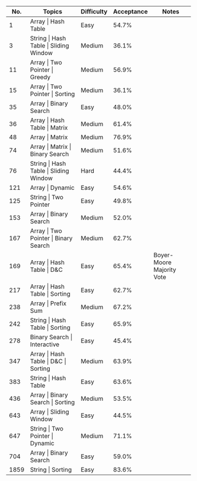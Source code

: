| No.   | Topics                                | Difficulty | Acceptance    | Notes                        |
|-------|---------------------------------------|------------|---------------|-------------------------------
| 1     | Array \| Hash Table                   | Easy       | 54.7%         |                              |
| 3     | String \| Hash Table \| Sliding Window| Medium     | 36.1%         |                              |
| 11    | Array \| Two Pointer \| Greedy        | Medium     | 56.9%         |                              |
| 15    | Array \| Two Pointer \| Sorting       | Medium     | 36.1%         |                              |
| 35    | Array \| Binary Search                | Easy       | 48.0%         |                              |
| 36    | Array \| Hash Table \| Matrix         | Medium     | 61.4%         |                              |
| 48    | Array \| Matrix                       | Medium     | 76.9%         |                              |
| 74    | Array \| Matrix \| Binary Search      | Medium     | 51.6%         |                              |
| 76    | String \| Hash Table \| Sliding Window| Hard       | 44.4%         |                              |
| 121   | Array \| Dynamic                      | Easy       | 54.6%         |                              |
| 125   | String \| Two Pointer                 | Easy       | 49.8%         |                              |
| 153   | Array \| Binary Search                | Medium     | 52.0%         |                              |
| 167   | Array \| Two Pointer \| Binary Search | Medium     | 62.7%         |                              |
| 169   | Array \| Hash Table \| D&C            | Easy       | 65.4%         | Boyer-Moore Majority Vote    |
| 217   | Array \| Hash Table \| Sorting        | Easy       | 62.7%         |                              |
| 238   | Array \| Prefix Sum                   | Medium     | 67.2%         |                              |
| 242   | String \| Hash Table \| Sorting       | Easy       | 65.9%         |                              |
| 278   | Binary Search \| Interactive          | Easy       | 45.4%         |                              |
| 347   | Array \| Hash Table \| D&C \| Sorting | Medium     | 63.9%         |                              |
| 383   | String \| Hash Table                  | Easy       | 63.6%         |                              |
| 436   | Array \| Binary Search \| Sorting     | Medium     | 53.5%         |                              |
| 643   | Array \| Sliding Window               | Easy       | 44.5%         |                              |
| 647   | String \| Two Pointer \| Dynamic      | Medium     | 71.1%         |                              |
| 704   | Array \| Binary Search                | Easy       | 59.0%         |                              |
| 1859  | String \| Sorting                     | Easy       | 83.6%         |                              |
